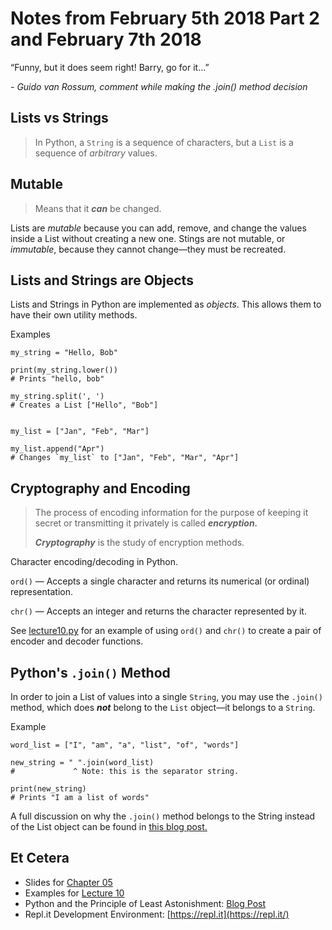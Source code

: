 # Notes from February 5th 2018 Part 2 and February 7th 2018
“Funny, but it does seem right!  Barry, go for it...” 

<cite>- Guido van Rossum, *comment while making the .join() method decision*</cite>

## Lists vs Strings
>In Python, a `String` is a sequence of characters, but a `List` is a sequence of
>*arbitrary* values.

## Mutable
>Means that it ***can*** be changed.

Lists are *mutable* because you can add, remove, and change the values inside a List without creating a new one. Stings are not mutable, or *immutable*, because they cannot change—they must be recreated.

## Lists and Strings are Objects

Lists and Strings in Python are implemented as *objects*. This allows them to have their own utility methods.

Examples

    my_string = "Hello, Bob"

    print(my_string.lower())
    # Prints "hello, bob"

    my_string.split(', ')
    # Creates a List ["Hello", "Bob"]


    my_list = ["Jan", "Feb", "Mar"]

    my_list.append("Apr")
    # Changes `my_list` to ["Jan", "Feb", "Mar", "Apr"]


## Cryptography and Encoding
>The process of encoding information for the purpose of keeping it secret or transmitting it privately is called ***encryption.***
>
>***Cryptography*** is the study of encryption methods.

Character encoding/decoding in Python.

`ord()` — Accepts a single character and returns its numerical (or ordinal) representation.

`chr()` — Accepts an integer and returns the character represented by it.

See [lecture10.py](../examples/lecture10.py) for an example of using `ord()` and `chr()` to create a pair of encoder and decoder functions.

## Python's `.join()` Method
In order to join a List of values into a single `String`, you may use 
the `.join()` method, which does ***not*** belong to the `List` object—it belongs
to a `String`.

Example

    word_list = ["I", "am", "a", "list", "of", "words"]

    new_string = " ".join(word_list)
    #             ^ Note: this is the separator string.

    print(new_string)
    # Prints "I am a list of words"

A full discussion on why the `.join()` method belongs to the String instead of the 
List object can be found in [this blog post.](http://lucumr.pocoo.org/2011/7/9/python-and-pola/#seemingly-inverse-logic)

## Et Cetera
* Slides for [Chapter 05](http://mcsp.wartburg.edu/zelle/python/ppics3/slides/Chapter05.pptx)
* Examples for [Lecture 10](../examples/lecture10.py)
* Python and the Principle of Least Astonishment: [Blog Post](http://lucumr.pocoo.org/2011/7/9/python-and-pola/)
* Repl.it Development Environment: [https://repl.it](https://repl.it/)